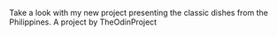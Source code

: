 Take a look with my new project presenting the classic dishes from the Philippines. A project by TheOdinProject
